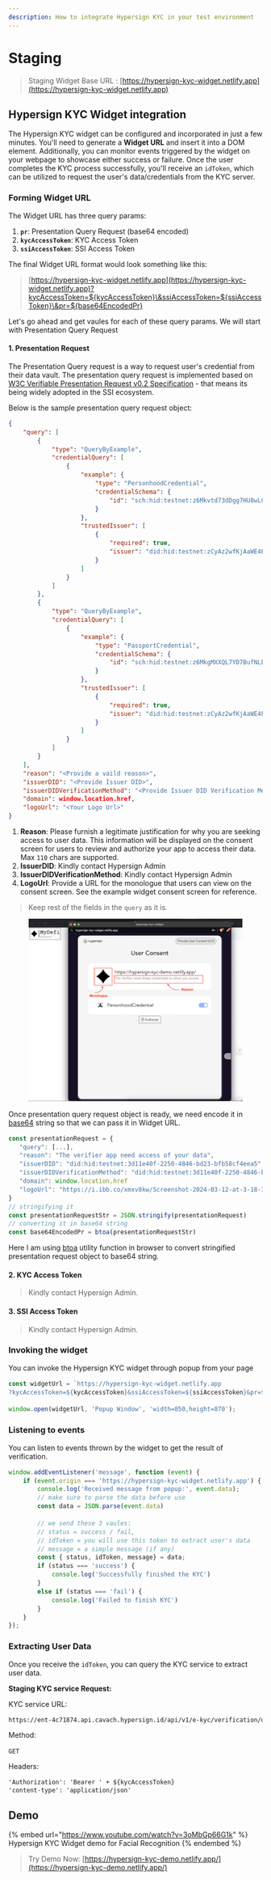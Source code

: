 ```yaml
---
description: How to integrate Hypersign KYC in your test environment
---
```


# Staging

> Staging Widget Base URL : [https://hypersign-kyc-widget.netlify.app](https://hypersign-kyc-widget.netlify.app)

## Hypersign KYC Widget integration

The Hypersign KYC widget can be configured and incorporated in just a few minutes. You'll need to generate a **Widget URL** and insert it into a DOM element. Additionally, you can monitor events triggered by the widget on your webpage to showcase either success or failure. Once the user completes the KYC process successfully, you'll receive an `idToken`, which can be utilized to request the user's data/credentials from the KYC server.

### Forming Widget URL

The Widget URL has  three query params:

1. **`pr`**: Presentation Query Request (base64 encoded)
2. **`kycAccessToken`**: KYC Access Token
3. **`ssiAccessToken`**: SSI Access Token

The final Widget URL format would look something like this:

> [https://hypersign-kyc-widget.netlify.app](https://hypersign-kyc-widget.netlify.app)?kycAccessToken=${kycAccessToken}\&ssiAccessToken=${ssiAccessToken}\&pr=${base64EncodedPr}

Let's go ahead and get vaules for each of these query params. We will start with Presentation Query Request

#### 1. Presentation Request&#x20;

The Presentation Query request is a way to request user's credential from their data vault. The presentation query request is implemented based on [W3C Verifiable Presentation Request v0.2 Specification](https://w3c-ccg.github.io/vp-request-spec/) - that means its being widely adopted in the SSI ecosystem.&#x20;

Below is the sample presentation query request object:&#x20;

```json
{
    "query": [
        {
            "type": "QueryByExample",
            "credentialQuery": [
                {
                    "example": {
                        "type": "PersonhoodCredential",
                        "credentialSchema": {
                            "id": "sch:hid:testnet:z6Mkvtd73dDgg7HU8wLCmXbe2RAHPAU1Ex1VUXCFtPV7u36i:1.0"
                        }
                    },
                    "trustedIssuer": [
                        {
                            "required": true,
                            "issuer": "did:hid:testnet:zCyAz2wfKjAaWE4FW75KxpZh2wuo9kRAUZyV2xEe93cKr"
                        }
                    ]
                }
            ]
        },
        {
            "type": "QueryByExample",
            "credentialQuery": [
                {
                    "example": {
                        "type": "PassportCredential",
                        "credentialSchema": {
                            "id": "sch:hid:testnet:z6MkgMXXQL7YD7BufNLbjrwueoj4nmih9xujJ6aozJDmzFWx:1.0"
                        }
                    },
                    "trustedIssuer": [
                        {
                            "required": true,
                            "issuer": "did:hid:testnet:zCyAz2wfKjAaWE4FW75KxpZh2wuo9kRAUZyV2xEe93cKr"
                        }
                    ]
                }
            ]
        }
    ],
    "reason": "<Provide a vaild reason>",
    "issuerDID": "<Provide Issuer DID>",
    "issuerDIDVerificationMethod": "<Provide Issuer DID Verification Method>",
    "domain": window.location.href,
    "logoUrl": "<Your Logo Url>"
}
```

1. **Reason**: Please furnish a legitimate justification for why you are seeking access to user data. This information will be displayed on the consent screen for users to review and authorize your app to access their data. Max `110` chars are supported.
2. **IssuerDID**:  Kindly contact Hypersign Admin
3. **IssuerDIDVerificationMethod**:  Kindly contact Hypersign Admin
4. **LogoUrl**: Provide a URL for the monologue that users can view on the consent screen. See the example widget consent screen for reference.&#x20;

> Keep rest of the fields in the `query` as it is.&#x20;

<figure><img src="../../.gitbook/assets/image (41).png" alt=""><figcaption></figcaption></figure>

Once presentation query request object is ready, we need encode it in [base64](https://en.wikipedia.org/wiki/Base64) string so that we can pass it in Widget URL.&#x20;

```javascript
const presentationRequest = {
   "query": [...],
   "reason": "The verifier app need access of your data",
   "issuerDID": "did:hid:testnet:3d11e40f-2250-4846-bd23-bfb58cf4eea5",
   "issuerDIDVerificationMethod": "did:hid:testnet:3d11e40f-2250-4846-bd23-bfb58cf4eea5#key-1",
   "domain": window.location.href
   "logoUrl": "https://i.ibb.co/xmxv8kw/Screenshot-2024-03-12-at-3-18-37-PM.png"
}
// stringifying it
const presentationRequestStr = JSON.stringify(presentationRequest)
// converting it in base64 string
const base64EncodedPr = btoa(presentationRequestStr)
```

Here I am using [btoa](https://developer.mozilla.org/en-US/docs/Web/API/btoa) utility function in browser to convert stringified presentation request object to base64 string.&#x20;

#### 2. KYC Access Token

> Kindly contact Hypersign Admin.&#x20;

#### 3. SSI Access Token

> Kindly contact Hypersign Admin.

### Invoking the widget

You can invoke the Hypersign KYC widget through popup from your page

```javascript
const widgetUrl = `https://hypersign-kyc-widget.netlify.app
?kycAccessToken=${kycAccessToken}&ssiAccessToken=${ssiAccessToken}&pr=${base64EncodedPr}`

window.open(widgetUrl, 'Popup Window', 'width=850,height=870');
```

### Listening to events

You can listen to events thrown by the widget to get the result of verification.&#x20;

```javascript
window.addEventListener('message', function (event) {
    if (event.origin === 'https://hypersign-kyc-widget.netlify.app') {
        console.log('Received message from popup:', event.data);
        // make sure to parse the data before use
        const data = JSON.parse(event.data)
        
        // we send these 3 vaules: 
        // status = success / fail, 
        // idToken = you will use this token to extract user's data
        // message = a simple message (if any)
        const { status, idToken, message} = data;
        if (status === 'success') {
            console.log('Successfully finished the KYC')
        }
        else if (status === 'fail') {
            console.log('Failed to finish KYC')
        }
    }
});
```

### Extracting User Data

Once you receive the `idToken`, you can query the KYC service to extract user data.&#x20;

**Staging KYC service Request:** &#x20;

KYC  service URL:

```html
https://ent-4c71874.api.cavach.hypersign.id/api/v1/e-kyc/verification/user-consent?idToken=${idToken}
```

Method:

`GET`

Headers:&#x20;

```
'Authorization': 'Bearer ' + ${kycAccessToken}
'content-type': 'application/json'
```

## Demo&#x20;

{% embed url="https://www.youtube.com/watch?v=3oMbGp66G1k" %}
Hypersign KYC Widget demo for Facial Recognition
{% endembed %}

> Try Demo Now:  [https://hypersign-kyc-demo.netlify.app/](https://hypersign-kyc-demo.netlify.app/)

